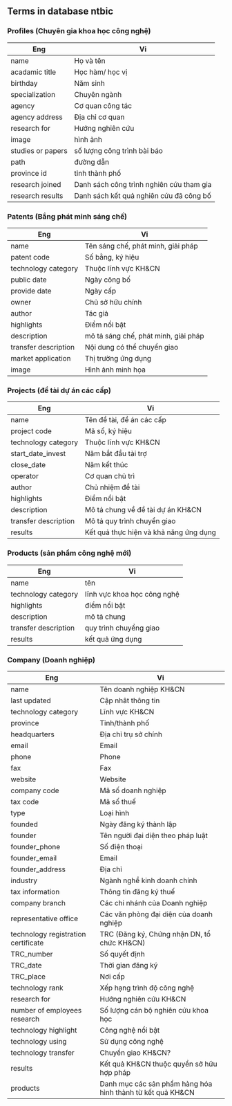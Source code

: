 
## Terms in database ntbic

### Profiles (Chuyên gia khoa học công nghệ)
| Eng  | Vi |
| ------------- | ------------- |
| name | Họ và tên |
| acadamic title | Học hàm/ học vị |
| birthday | Năm sinh |
| specialization | Chuyên ngành |
| agency | Cơ quan công tác |
| agency address | Địa chỉ cơ quan |
| research for | Hướng nghiên cứu |
| image | hình ảnh |
| studies or papers | số lượng công trình bài báo |
| path | đường dẫn |
| province id | tỉnh thành phố |
| research joined | Danh sách công trình nghiên cứu tham gia |
| research results | Danh sách kết quả nghiên cứu đã công bố |

### Patents (Bắng phát minh sáng chế)
| Eng  | Vi |
| ------------- | ------------- |
| name  | Tên sáng chế, phát minh, giải pháp  |
| patent code  | Số bằng, ký hiệu  |
| technology category | Thuộc lĩnh vực KH&CN |
| public date | Ngày công bố |
| provide date | Ngày cấp |
| owner | Chủ sở hữu chính |
| author | Tác giả |
| highlights | Điểm nổi bật |
| description | mô tả sáng chế, phát minh, giải pháp |
| transfer description | Nội dung có thể chuyển giao |
| market application | Thị trường ứng dụng |
| image | Hình ảnh minh họa |

### Projects (đề tài dự án các cấp)
| Eng  | Vi |
| ------------- | ------------- |
| name | Tên đề tài, đề án các cấp |
| project code | Mã số, ký hiệu |
| technology category| Thuộc lĩnh vực KH&CN |
| start_date_invest | Năm bắt đầu tài trợ |
| close_date | Năm kết thúc |
| operator | Cơ quan chủ trì |
| author | Chủ nhiệm đề tài |
| highlights | Điểm nổi bật |
| description | Mô tả chung về đề tài dự án KH&CN |
| transfer description | Mô tả quy trình chuyển giao |
| results | Kết quả thực hiện và khả năng ứng dụng |

### Products (sản phẩm công nghệ mới)
| Eng  | Vi |
| ------------- | ------------- |
| name | tên |
| technology category | lĩnh vực khoa học công nghệ |
| highlights | điểm nổi bật |
| description | mô tả chung |
| transfer description | quy trình chuyểng giao |
| results | kết quả ứng dụng |

### Company (Doanh nghiệp)
| Eng  | Vi |
| ------------- | ------------- |
| name | Tên doanh nghiệp KH&CN |
| last updated | Cập nhât thông tin |
| technology category | Lĩnh vực KH&CN |
| province | Tỉnh/thành phố |
| headquarters | Địa chỉ trụ sở chính |
| email | Email |
| phone | Phone |
| fax | Fax |
| website | Website |
| company code | Mã số doanh nghiệp |
| tax code | Mã số thuế |
| type | Loại hình |
| founded | Ngày đăng ký thành lập |
| founder | Tên người đại diện theo pháp luật |
| founder_phone | Số điện thoại |
| founder_email | Email |
| founder_address | Địa chỉ |
| industry | Ngành nghề kinh doanh chính |
| tax information | Thông tin đăng ký thuế |
| company branch | Các chi nhánh của Doanh nghiệp |
| representative office | Các văn phòng đại diện của doanh nghiệp |
| technology registration certificate | TRC (Đăng ký, Chứng nhận DN, tổ chức KH&CN) |
| TRC_number | Số quyết định |
| TRC_date | Thời gian đăng ký |
| TRC_place | Nơi cấp |
| technology rank | Xếp hạng trình độ công nghệ |
| research for | Hướng nghiên cứu KH&CN |
| number of employees research | Số lượng cán bộ nghiên cứu khoa học |
| technology highlight | Công nghệ nổi bật |
| technology using | Sử dụng công nghệ |
| technology transfer | Chuyển giao KH&CN? |
| results | Kết quả KH&CN thuộc quyền sở hữu hợp pháp |
| products | Danh mục các sản phẩm hàng hóa hình thành từ kết quả KH&CN |